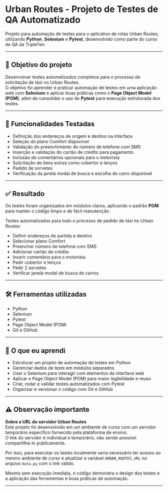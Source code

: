 # Urban Routes - Projeto de Testes de QA Automatizado

Projeto para automação de testes para o aplicativo de rotas Urban Routes, utilizando **Python**, **Selenium** e **Pytest**, desenvolvido como parte do curso de QA da TripleTen.

---

## 🎯 Objetivo do projeto

Desenvolver testes automatizados completos para o processo de solicitação de táxi no Urban Routes.  
O objetivo foi aprender e praticar automação de testes em uma aplicação web com **Selenium** e aplicar boas práticas como o **Page Object Model (POM)**, além de consolidar o uso do **Pytest** para execução estruturada dos testes.

---

## 📌 Funcionalidades Testadas

- Definição dos endereços de origem e destino na interface
- Seleção do plano Comfort disponível
- Validação do preenchimento do número de telefone com SMS
- Inserção e validação do cartão de crédito para pagamento
- Inclusão de comentários opcionais para o motorista
- Solicitação de itens extras como cobertor e lenços
- Pedido de sorvetes 
- Verificação da janela modal de busca e escolha do carro disponível

---

## ✅ Resultado

Os testes foram organizados em módulos claros, aplicando o padrão **POM** para manter o código limpo e de fácil manutenção.

Testes automatizados para todo o processo de pedido de táxi no Urban Routes:

- Definir endereços de partida e destino
- Selecionar plano Comfort
- Preencher número de telefone com SMS
- Adicionar cartão de crédito
- Inserir comentário para o motorista
- Pedir cobertor e lenços
- Pedir 2 sorvetes
- Verificar janela modal de busca de carros

---

## 🛠️ Ferramentas utilizadas

- Python
- Selenium
- Pytest
- Page Object Model (POM)
- Git e GitHub

---

## 🧩 O que eu aprendi

- Estruturar um projeto de automação de testes em Python
- Gerenciar dados de teste em módulos separados
- Usar o Selenium para interagir com elementos da interface web
- Aplicar o Page Object Model (POM) para maior legibilidade e reuso
- Criar, rodar e validar testes automatizados com Pytest
- Organizar e versionar o código com Git e GitHub

---

## ⚠️ Observação importante

**Sobre a URL do servidor Urban Routes**  
Este projeto foi desenvolvido em um ambiente de curso com um servidor temporário específico fornecido pela plataforma de ensino.  
O link do servidor é individual e temporário, não sendo possível compartilhá-lo publicamente.  

Por isso, para executar os testes localmente seria necessário ter acesso ao mesmo ambiente de curso e atualizar a variável `URBAN_ROUTES_URL` no arquivo `data.py` com o link válido.  

Mesmo sem execução imediata, o código demonstra o design dos testes e a aplicação das ferramentas e boas práticas de automação.

---
